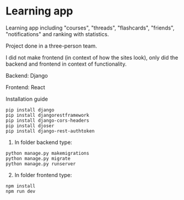 # Learning app

Learning app including "courses", "threads", "flashcards", "friends", "notifications" and ranking with statistics.

Project done in a three-person team.

I did not make frontend (in context of how the sites look), only did the backend and frontend in context of functionality.

Backend: Django

Frontend: React

Installation guide

```
pip install django
pip install djangorestframework
pip install django-cors-headers
pip install djoser
pip install django-rest-authtoken
```

1. In folder backend type:
```
python manage.py makemigrations
python manage.py migrate
python manage.py runserver
```
2. In folder frontend type:

```
npm install
npm run dev
```
